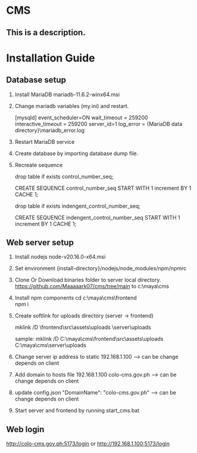 # CMS

## This is a description.


# Installation Guide
## Database setup
1. Install MariaDB
	mariadb-11.6.2-winx64.msi
	
2. Change mariadb variables (my.ini) and restart.

	[mysqld]
	event_scheduler=ON
	wait_timeout = 259200
	interactive_timeout = 259200
	server_id=1
	log_error = {MariaDB data directory}\mariadb_error.log

3. Restart MariaDB service

4. Create database by importing database dump file.
	
5. Recreate sequence

	drop table if exists control_number_seq;
	
	CREATE SEQUENCE control_number_seq
	START WITH 1
	increment BY 1
	CACHE 1;

	drop table if exists indengent_control_number_seq;
	
	CREATE SEQUENCE indengent_control_number_seq
	START WITH 1
	increment BY 1
	CACHE 1;


## Web server setup
1. Install nodejs
	node-v20.16.0-x64.msi
	
2. Set environment
	{install-directory}/nodejs/node_modules/npm/npmrc
	
3. Clone Or Download binaries folder to server local directory.
    https://github.com/Maaaaark07/cms/tree/main
	to
	c:\maya\cms
	
4. Install npm components
	cd c:\maya\cms\frontend\
	npm i 
	
5. Create softlink for uploads directory (server -> frontend)

	mklink /D <cmsdir>\frontend\src\assets\uploads <cmsdir>\server\uploads

	sample:
	mklink /D C:\maya\cms\frontend\src\assets\uploads C:\maya\cms\server\uploads

6. Change server ip address to static
	192.168.1.100		--> can be change depends on client

7. Add domain to hosts file
	192.168.1.100 	colo-cms.gov.ph		--> can be change depends on client

8. update config.json
	"DomainName": "colo-cms.gov.ph" 	--> can be change depends on client

9. Start server and frontend by running start_cms.bat


## Web login
http://colo-cms.gov.ph:5173/login or
http://192.168.1.100:5173/login
